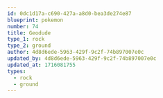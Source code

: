 ```yaml
---
id: 0dc1d17a-c690-427a-a8d0-bea3de274e87
blueprint: pokemon
number: 74
title: Geodude
type_1: rock
type_2: ground
author: 4d8d6ede-5963-429f-9c2f-74b897007e0c
updated_by: 4d8d6ede-5963-429f-9c2f-74b897007e0c
updated_at: 1716081755
types:
  - rock
  - ground
---
```


